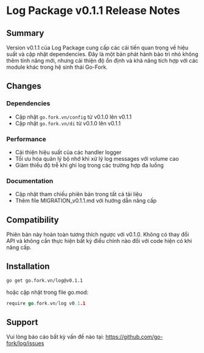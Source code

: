 # Log Package v0.1.1 Release Notes

## Summary
Version v0.1.1 của Log Package cung cấp các cải tiến quan trọng về hiệu suất và cập nhật dependencies. Đây là một bản phát hành bảo trì nhỏ không thêm tính năng mới, nhưng cải thiện độ ổn định và khả năng tích hợp với các module khác trong hệ sinh thái Go-Fork.

## Changes

### Dependencies
- Cập nhật `go.fork.vn/config` từ v0.1.0 lên v0.1.1
- Cập nhật `go.fork.vn/di` từ v0.1.0 lên v0.1.1

### Performance
- Cải thiện hiệu suất của các handler logger
- Tối ưu hóa quản lý bộ nhớ khi xử lý log messages với volume cao
- Giảm thiểu độ trễ khi ghi log trong các trường hợp đa luồng

### Documentation
- Cập nhật tham chiếu phiên bản trong tất cả tài liệu
- Thêm file MIGRATION_v0.1.1.md với hướng dẫn nâng cấp

## Compatibility
Phiên bản này hoàn toàn tương thích ngược với v0.1.0. Không có thay đổi API và không cần thực hiện bất kỳ điều chỉnh nào đối với code hiện có khi nâng cấp.

## Installation
```bash
go get go.fork.vn/log@v0.1.1
```

hoặc cập nhật trong file go.mod:
```go
require go.fork.vn/log v0.1.1
```

## Support
Vui lòng báo cáo bất kỳ vấn đề nào tại: https://github.com/go-fork/log/issues
